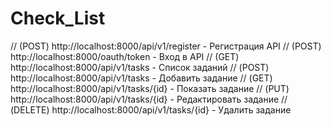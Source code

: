 # Check_List

// (POST)   http://localhost:8000/api/v1/register - Регистрация API
// (POST)   http://localhost:8000/oauth/token - Вход в API
// (GET)    http://localhost:8000/api/v1/tasks - Список заданий
// (POST)   http://localhost:8000/api/v1/tasks - Добавить задание
// (GET)    http://localhost:8000/api/v1/tasks/{id} - Показать задание
// (PUT)    http://localhost:8000/api/v1/tasks/{id} - Редактировать задание
// (DELETE) http://localhost:8000/api/v1/tasks/{id} - Удалить задание
